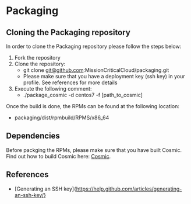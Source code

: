 # Packaging

## Cloning the Packaging repository

In order to clone the Packaging repository please follow the steps below:

1. Fork the repository
2. Clone the repository: 
   - git clone git@github.com:MissionCriticalCloud/packaging.git
   - Please make sure that you have a deployment key (ssh key) in your profile. See references for more details
3. Execute the following comment:
   - ./package_cosmic -d centos7 -f [path_to_cosmic]

Once the build is done, the RPMs can be found at the following location:

* packaging/dist/rpmbuild/RPMS/x86_64

## Dependencies

Before packging the RPMs, please make sure that you have built Cosmic. Find out how to build Cosmic here: [Cosmic](https://github.com/MissionCriticalCloud/cosmic). 

## References

* [Generating an SSH key]{https://help.github.com/articles/generating-an-ssh-key/}
